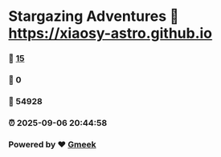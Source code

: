 # Stargazing Adventures :link: https://xiaosy-astro.github.io 
### :page_facing_up: [15](https://xiaosy-astro.github.io/tag.html) 
### :speech_balloon: 0 
### :hibiscus: 54928 
### :alarm_clock: 2025-09-06 20:44:58 
### Powered by :heart: [Gmeek](https://github.com/Meekdai/Gmeek)
